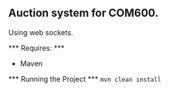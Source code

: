 ## Auction system for COM600.
Using web sockets. 

*** Requires: ***
- Maven

*** Running the Project ***
``` mvn clean install ```
